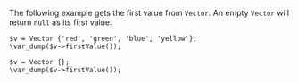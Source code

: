 The following example gets the first value from `Vector`. An empty `Vector` will return `null` as its first value.

```basic-usage.php
$v = Vector {'red', 'green', 'blue', 'yellow'};
\var_dump($v->firstValue());

$v = Vector {};
\var_dump($v->firstValue());
```
